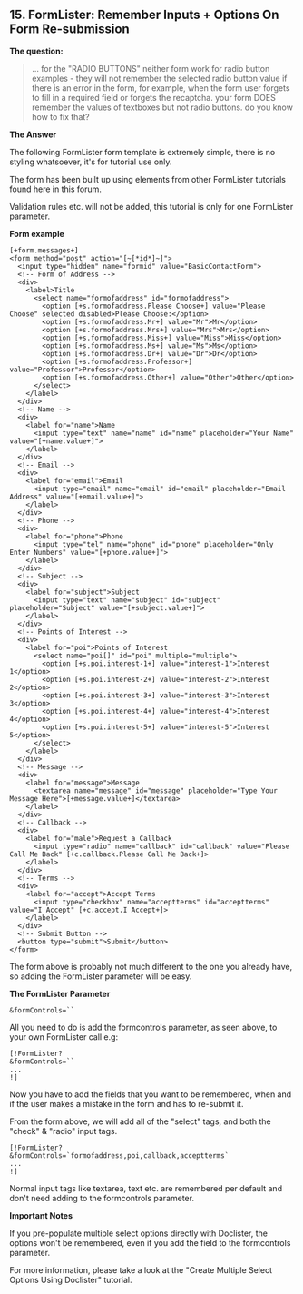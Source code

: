 ## 15. FormLister: Remember Inputs + Options On Form Re-submission

**The question:**

> ... for the "RADIO BUTTONS" neither form work for radio button examples - they will not remember the selected radio button value if there is an error in the form, for example, when the form user forgets to fill in a required field or forgets the recaptcha. your form DOES remember the values of textboxes but not radio buttons. do you know how to fix that?

**The Answer**

The following FormLister form template is extremely simple, there is no styling whatsoever, it's for tutorial use only.

The form has been built up using elements from other FormLister tutorials found here in this forum.

Validation rules etc. will not be added, this tutorial is only for one FormLister parameter.

**Form example**

```
[+form.messages+]
<form method="post" action="[~[*id*]~]">
  <input type="hidden" name="formid" value="BasicContactForm">
  <!-- Form of Address -->
  <div>
    <label>Title
      <select name="formofaddress" id="formofaddress">
        <option [+s.formofaddress.Please Choose+] value="Please Choose" selected disabled>Please Choose:</option>
        <option [+s.formofaddress.Mr+] value="Mr">Mr</option>
        <option [+s.formofaddress.Mrs+] value="Mrs">Mrs</option>
        <option [+s.formofaddress.Miss+] value="Miss">Miss</option>
        <option [+s.formofaddress.Ms+] value="Ms">Ms</option>
        <option [+s.formofaddress.Dr+] value="Dr">Dr</option>
        <option [+s.formofaddress.Professor+] value="Professor">Professor</option>
        <option [+s.formofaddress.Other+] value="Other">Other</option>
      </select>
    </label>
  </div>
  <!-- Name -->
  <div>
    <label for="name">Name
      <input type="text" name="name" id="name" placeholder="Your Name" value="[+name.value+]">
    </label>
  </div>
  <!-- Email -->
  <div>
    <label for="email">Email
      <input type="email" name="email" id="email" placeholder="Email Address" value="[+email.value+]">
    </label>
  </div>
  <!-- Phone -->
  <div>
    <label for="phone">Phone
      <input type="tel" name="phone" id="phone" placeholder="Only Enter Numbers" value="[+phone.value+]">
    </label>
  </div>
  <!-- Subject -->
  <div>
    <label for="subject">Subject
      <input type="text" name="subject" id="subject" placeholder="Subject" value="[+subject.value+]">
    </label>
  </div>
  <!-- Points of Interest -->
  <div>
    <label for="poi">Points of Interest
      <select name="poi[]" id="poi" multiple="multiple">
        <option [+s.poi.interest-1+] value="interest-1">Interest 1</option>
        <option [+s.poi.interest-2+] value="interest-2">Interest 2</option>
        <option [+s.poi.interest-3+] value="interest-3">Interest 3</option>
        <option [+s.poi.interest-4+] value="interest-4">Interest 4</option>
        <option [+s.poi.interest-5+] value="interest-5">Interest 5</option>
      </select>
    </label>
  </div>
  <!-- Message -->
  <div>
    <label for="message">Message
      <textarea name="message" id="message" placeholder="Type Your Message Here">[+message.value+]</textarea>
    </label>
  </div>
  <!-- Callback -->
  <div>
    <label for="male">Request a Callback
      <input type="radio" name="callback" id="callback" value="Please Call Me Back" [+c.callback.Please Call Me Back+]>
    </label>
  </div>
  <!-- Terms -->
  <div>
    <label for="accept">Accept Terms
      <input type="checkbox" name="acceptterms" id="acceptterms" value="I Accept" [+c.accept.I Accept+]>
    </label>
  </div>
  <!-- Submit Button -->
  <button type="submit">Submit</button>
</form>
```

The form above is probably not much different to the one you already have, so adding the FormLister parameter will be easy.

**The FormLister Parameter**

```
&formControls=``
```

All you need to do is add the formcontrols parameter, as seen above, to your own FormLister call e.g:

```
[!FormLister?
&formControls=``
...
!]
```

Now you have to add the fields that you want to be remembered, when and if the user makes a mistake in the form and has to re-submit it.

From the form above, we will add all of the "select" tags, and both the "check" & "radio" input tags.

```
[!FormLister?
&formControls=`formofaddress,poi,callback,acceptterms`
...
!]
```

Normal input tags like textarea, text etc. are remembered per default and don't need adding to the formcontrols parameter.

**Important Notes**

If you pre-populate multiple select options directly with Doclister, the options won't be remembered, even if you add the field to the formcontrols parameter.

For more information, please take a look at the "Create Multiple Select Options Using Doclister" tutorial.
